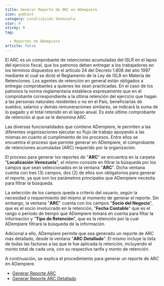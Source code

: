 ```yaml
---
title: Generar Reporte de ARC en ADempiere
icon: podcast
category: Localización Venezuela
star: 9
sticky: 9
tag:

  - Reportes de ADempiere
article: false
---
```


El ARC es un comprobante de retenciones acumuladas del ISLR en el lapso del ejercicio fiscal, que los patronos deben entregar a los trabajadores en los términos dispuestos en el artículo 24 del Decreto 1.808 del año 1997 mediante el cual se dictó el Reglamento de la Ley de ISLR en Materia de Retenciones. Los agentes de retención en general están obligados a entregar comprobantes a quienes les sean practicadas. En el caso de los patronos la norma reglamentaria establece expresamente que en el comprobante correspondiente a la última retención del ejercicio que hagan a las personas naturales residentes o no en el País, beneficiarias de sueldos, salarios y demás remuneraciones similares, se indicará la suma de lo pagado y el total retenido en el lapso anual. Es este último comprobante de retención al que se le denomina ARC.

Las diversas funcionalidades que contiene ADempiere, le permiten a las diferentes organizaciones ejecutar su flujo de trabajo apoyando a las mismas en cuanto al cumplimiento de los procesos. Entre ellos se encuentra el proceso que permite generar en ADempiere, el comprobante de retenciones acumuladas (ARC) requerido por la organización.

El proceso para generar los reportes de "**ARC**" se encuentra en la carpeta "**Localización Venezuela**", el mismo consiste en filtrar la búsqueda por los campos que sean seleccionados en la ventana "**ARC**". Dicha ventana cuenta con tres (3) campos, dos (2) de ellos son obligatorios para generar el reporte, ya que son los parámetros principales que ADempiere necesita para filtrar la búsqueda.

La selección de los campos queda a criterio del usuario, según la necesidad o requerimiento del mismo al momento de generar el reporte. Sin embargo, la ventana "**ARC**" cuenta con los campos "**Socio del Negocio**", que es el socio involucrado en la retención, "**Fecha Contable**" que es el rango o período de tiempo que ADempiere tomará en cuenta para filtar la información y "**Tipo de Retención**", que es la retención por la cual ADempiere filtrará la búsqueda de la información.

Adicional a ello, ADempiere permite que sea generado un reporte de ARC más detallado, desde la ventana "**ARC Detallado**". El mismo incluye la lista de todas las facturas a las que le fue aplicada la retención, incluyendo el monto total de cada una, con su respectiva tarifa y monto de retención.

A continuación, se explica el procedimiento para generar un reporte de ARC en ADempiere.

- [Generar Reporte ARC](arc-report)
- [Generar Reporte ARC Detallado](detailed-arc-report)
